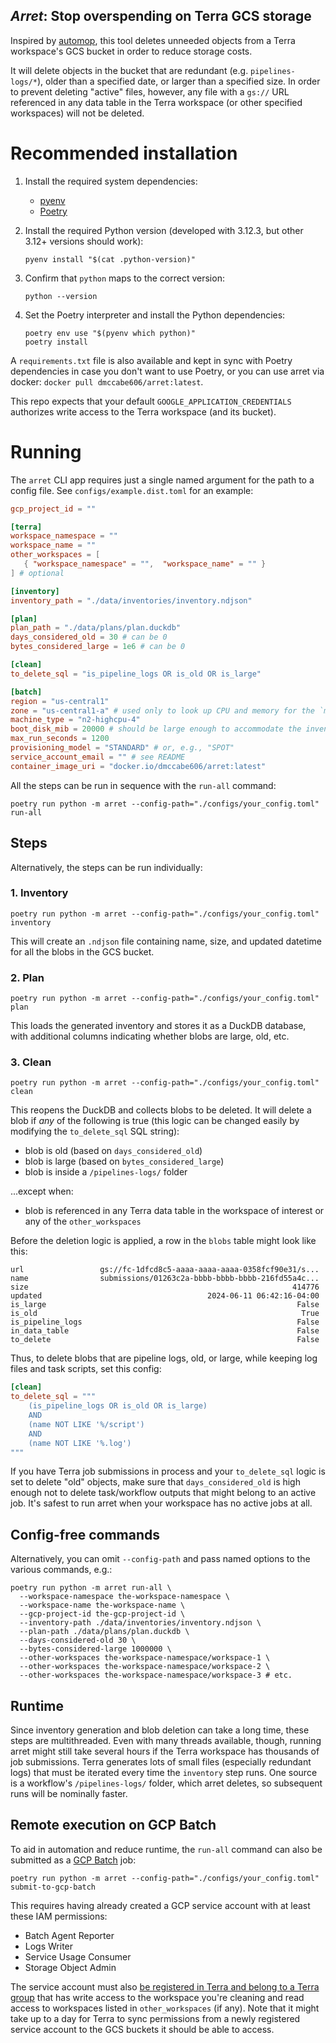 _Arret_: Stop overspending on Terra GCS storage
---

Inspired by [automop](https://github.com/broadinstitute/automop/), this tool deletes unneeded objects from a Terra workspace's GCS bucket in order to reduce storage costs.

It will delete objects in the bucket that are redundant (e.g. `pipelines-logs/*`), older than a specified date, or larger than a specified size. In order to prevent deleting "active" files, however, any file with a `gs://` URL referenced in any data table in the Terra workspace (or other specified workspaces) will not be deleted.

# Recommended installation

1. Install the required system dependencies:
    - [pyenv](https://github.com/pyenv/pyenv)
    - [Poetry](https://python-poetry.org/)

2. Install the required Python version (developed with 3.12.3, but other 3.12+ versions should work):
   ```shell
   pyenv install "$(cat .python-version)"
   ```

3. Confirm that `python` maps to the correct version:
   ```
   python --version
   ```

4. Set the Poetry interpreter and install the Python dependencies:
   ```shell
   poetry env use "$(pyenv which python)"
   poetry install
   ```

A `requirements.txt` file is also available and kept in sync with Poetry dependencies in case you don't want to use Poetry, or you can use arret via docker: `docker pull dmccabe606/arret:latest`.

This repo expects that your default `GOOGLE_APPLICATION_CREDENTIALS` authorizes write access to the Terra workspace (and its bucket).

# Running

The `arret` CLI app requires just a single named argument for the path to a config file. See `configs/example.dist.toml` for an example:

```toml
gcp_project_id = ""

[terra]
workspace_namespace = ""
workspace_name = ""
other_workspaces = [
   { "workspace_namespace" = "",  "workspace_name" = "" }
] # optional

[inventory]
inventory_path = "./data/inventories/inventory.ndjson"

[plan]
plan_path = "./data/plans/plan.duckdb"
days_considered_old = 30 # can be 0
bytes_considered_large = 1e6 # can be 0

[clean]
to_delete_sql = "is_pipeline_logs OR is_old OR is_large"

[batch]
region = "us-central1"
zone = "us-central1-a" # used only to look up CPU and memory for the `machine_type`
machine_type = "n2-highcpu-4"
boot_disk_mib = 20000 # should be large enough to accommodate the inventory file
max_run_seconds = 1200
provisioning_model = "STANDARD" # or, e.g., "SPOT"
service_account_email = "" # see README
container_image_uri = "docker.io/dmccabe606/arret:latest"
```

All the steps can be run in sequence with the `run-all` command:
```shell
poetry run python -m arret --config-path="./configs/your_config.toml" run-all
```

## Steps

Alternatively, the steps can be run individually: 

### 1. Inventory

```shell
poetry run python -m arret --config-path="./configs/your_config.toml" inventory
```

This will create an `.ndjson` file containing name, size, and updated datetime for all the blobs in the GCS bucket.

### 2. Plan

```shell
poetry run python -m arret --config-path="./configs/your_config.toml" plan
```

This loads the generated inventory and stores it as a DuckDB database, with additional columns indicating whether blobs are large, old, etc.

### 3. Clean

```shell
poetry run python -m arret --config-path="./configs/your_config.toml" clean
```

This reopens the DuckDB and collects blobs to be deleted. It will delete a blob if _any_ of the following is true (this logic can be changed easily by modifying the `to_delete_sql` SQL string):
- blob is old (based on `days_considered_old`)
- blob is large (based on `bytes_considered_large`)
- blob is inside a `/pipelines-logs/` folder

...except when:
- blob is referenced in any Terra data table in the workspace of interest or any of the `other_workspaces`

Before the deletion logic is applied, a row in the `blobs` table might look like this:

```
url                 gs://fc-1dfcd8c5-aaaa-aaaa-aaaa-0358fcf90e31/s...
name                submissions/01263c2a-bbbb-bbbb-bbbb-216fd55a4c...
size                                                           414776
updated                                     2024-06-11 06:42:16-04:00
is_large                                                        False
is_old                                                           True
is_pipeline_logs                                                False
in_data_table                                                   False
to_delete                                                       False
```

Thus, to delete blobs that are pipeline logs, old, or large, while keeping log files and task scripts, set this config:

```toml
[clean]
to_delete_sql = """
    (is_pipeline_logs OR is_old OR is_large)
    AND
    (name NOT LIKE '%/script')
    AND
    (name NOT LIKE '%.log')
"""
```

If you have Terra job submissions in process and your `to_delete_sql` logic is set to delete "old" objects, make sure that `days_considered_old` is high enough not to delete task/workflow outputs that might belong to an active job. It's safest to run arret when your workspace has no active jobs at all.

## Config-free commands

Alternatively, you can omit `--config-path` and pass named options to the various commands, e.g.:

```shell
poetry run python -m arret run-all \
  --workspace-namespace the-workspace-namespace \
  --workspace-name the-workspace-name \
  --gcp-project-id the-gcp-project-id \
  --inventory-path ./data/inventories/inventory.ndjson \
  --plan-path ./data/plans/plan.duckdb \
  --days-considered-old 30 \
  --bytes-considered-large 1000000 \
  --other-workspaces the-workspace-namespace/workspace-1 \
  --other-workspaces the-workspace-namespace/workspace-2 \
  --other-workspaces the-workspace-namespace/workspace-3 # etc.
```

## Runtime

Since inventory generation and blob deletion can take a long time, these steps are multithreaded. Even with many threads available, though, running arret might still take several hours if the Terra workspace has thousands of job submissions. Terra generates lots of small files (especially redundant logs) that must be iterated every time the `inventory` step runs. One source is a workflow's `/pipelines-logs/` folder, which arret deletes, so subsequent runs will be nominally faster.

## Remote execution on GCP Batch

To aid in automation and reduce runtime, the `run-all` command can also be submitted as a [GCP Batch](https://cloud.google.com/batch/docs/get-started) job:

```shell
poetry run python -m arret --config-path="./configs/your_config.toml" submit-to-gcp-batch
```

This requires having already created a GCP service account with at least these IAM permissions:
- Batch Agent Reporter 
- Logs Writer
- Service Usage Consumer
- Storage Object Admin

The service account must also [be registered in Terra and belong to a Terra group](https://support.terra.bio/hc/en-us/articles/7448594459931-How-to-use-a-service-account-in-Terra) that has write access to the workspace you're cleaning and read access to workspaces listed in `other_workspaces` (if any). Note that it might take up to a day for Terra to sync permissions from a newly registered service account to the GCS buckets it should be able to access.
